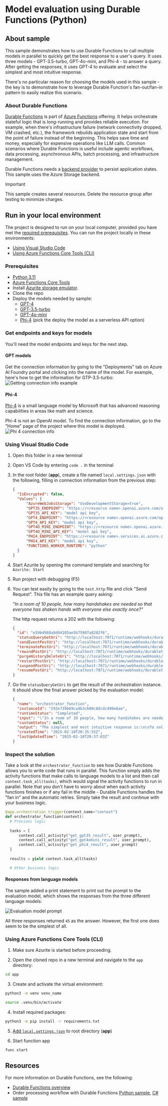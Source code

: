 <!--
---
description: This Python sample shows how to use Durable Functions for model evaluation. 
page_type: sample
products:
- azure-functions
languages:
- python
- bicep
- azdeveloper
---
-->

# Model evaluation using Durable Functions (Python)

## About sample
This sample demonstrates how to use Durable Functions to call multiple models in parallel to quickly get the best response to a user's query. It uses three models - GPT-3.5-turbo, GPT-4o-mini, and Phi-4 - to answer a query. After getting the responses, it uses GPT-4 to evaluate and select the simplest and most intuitive response.

There's no particular reason for choosing the models used in this sample - the key is to demonstrate how to leverage Durable Function's fan-out/fan-in pattern to easily realize this scenario. 

### About Durable Functions 
[Durable Functions](https://learn.microsoft.com/azure/azure-functions/durable/durable-functions-overview) is part of [Azure Functions](https://learn.microsoft.com/azure/azure-functions/functions-overview) offering. It helps  orchestrate stateful logic that is long-running and provides reliable execution. For example, when there's infrastructure failure (network connectivity dropped, VM crashed, etc.), the framework rebuilds application state and start from the point of failure instead of the beginning. This helps save time and money, especially for expensive operations like LLM calls. Common scenarios where Durable Functions is useful include agentic workflows, data processing, asynchronous APIs, batch processing, and infrastructure management.

Durable Functions needs a [backend provider](https://learn.microsoft.com/azure/azure-functions/durable/durable-functions-storage-providers) to persist application states. This sample uses the Azure Storage backend. 

> [!IMPORTANT]
> This sample creates several resources. Delete the resource group after testing to minimize charges.


## Run in your local environment

The project is designed to run on your local computer, provided you have met the  [required prerequisites](#prerequisites). You can run the project locally in these environments:

+ [Using Visual Studio Code](#using-visual-studio-code)
+ [Using Azure Functions Core Tools (CLI)](#using-azure-functions-core-tools-cli)

### Prerequisites
+ [Python 3.11](https://www.python.org/downloads/) 
+ [Azure Functions Core Tools](https://learn.microsoft.com/azure/azure-functions/functions-run-local?tabs=v4%2Cmacos%2Ccsharp%2Cportal%2Cbash#install-the-azure-functions-core-tools)
+ Install [Azurite storage emulator](https://learn.microsoft.com/azure/storage/common/storage-use-azurite). 
+ Clone the repo
+ Deploy the models needed by sample:
  - [GPT-4](https://learn.microsoft.com/azure/ai-studio/how-to/deploy-models-openai)
  - [GPT-3.5-turbo](https://learn.microsoft.com/azure/ai-studio/how-to/deploy-models-openai)
  - [GPT-4o-mini](https://learn.microsoft.com/azure/ai-studio/how-to/deploy-models-openai)
  - [Phi-4](https://learn.microsoft.com/azure/ai-studio/how-to/deploy-models-phi-4?pivots=programming-language-python) (pick the deploy the model as a serverless API option)

### Get endpoints and keys for models 
You'll need the model endpoints and keys for the next step.

#### GPT models 
Get the connection information by going to the "Deployments" tab on Azure AI Foundry portal and clicking into the name of the model. For example, here's how to get the information for GTP-3.5-turbo: 
  ![Getting connection info example](img/gpt-35-connection.png)

#### Phi-4
[Phi-4](https://techcommunity.microsoft.com/blog/aiplatformblog/introducing-phi-4-microsoft%E2%80%99s-newest-small-language-model-specializing-in-comple/4357090) is a small language model by Microsoft that has advanced reasoning capabilities in areas like math and science.

Phi-4 is not an OpenAI model. To find the connection information, go to the "Home" page of the project where this model is deployed. 
  ![Phi 4 connection info](img/phi-4-connection.png)


### Using Visual Studio Code
1. Open this folder in a new terminal 
2. Open VS Code by entering `code .` in the terminal
3. In the root folder (**app**), create a file named `local.settings.json` with the following, filling in connection information from the previous step:
    ```json
    {
      "IsEncrypted": false,
      "Values": {
          "AzureWebJobsStorage": "UseDevelopmentStorage=true",
          "GPT35_ENDPOINT": "https://<resource name>.openai.azure.com/openai/deployments/<deployment name>/chat/completions?api-version=2024-08-01-preview",
          "GPT35_API_KEY": "model api key",
          "GPT4_ENDPOINT": "https://<resource name>.openai.azure.com/openai/deployments/<deployment name>/chat/completions?api-version=2024-08-01-preview",
          "GPT4_API_KEY": "model api key",
          "GPT4O_MINI_ENDPOINT": "https://<resource name>.openai.azure.com/openai/deployments/<deployment name>/chat/completions?api-version=2024-08-01-preview",
          "GPT4O_MINI_API_KEY": "model api key",
          "PHI4_ENDPOINT": "https://<resource name>.services.ai.azure.com/models",
          "PHI4_API_KEY": "model api key",
          "FUNCTIONS_WORKER_RUNTIME": "python"
      }
    }
    ```
4. Start Azurite by opening the command template and searching for `Azurite: Start`

5. Run project with debugging (F5)

6. You can test easily by going to the `test.http` file and click "Send Request". This file has an example query asking:
  
   *"In a room of 10 people, how many handshakes are needed so that everyone has shaken hands with everyone else exactly once?"*

    The http request returns a 202 with the following:
    ```json
    {
      "id": "e59b4988a8d04105ae5b75907a8202f6",
      "statusQueryGetUri": "http://localhost:7071/runtime/webhooks/durabletask/instances/e59b4988a8d04105ae5b75907a8202f6?taskHub=TestHubName&connection=Storage&code=<code>",
      "sendEventPostUri": "http://localhost:7071/runtime/webhooks/durabletask/instances/e59b4988a8d04105ae5b75907a8202f6/raiseEvent/{eventName}?taskHub=TestHubName&connection=Storage&code=<code>",
      "terminatePostUri": "http://localhost:7071/runtime/webhooks/durabletask/instances/e59b4988a8d04105ae5b75907a8202f6/terminate?reason={text}&taskHub=TestHubName&connection=Storage&code=<code>",
      "rewindPostUri": "http://localhost:7071/runtime/webhooks/durabletask/instances/e59b4988a8d04105ae5b75907a8202f6/rewind?reason={text}&taskHub=TestHubName&connection=Storage&code=<code>",
      "purgeHistoryDeleteUri": "http://localhost:7071/runtime/webhooks/durabletask/instances/e59b4988a8d04105ae5b75907a8202f6?taskHub=TestHubName&connection=Storage&code=<code>",
      "restartPostUri": "http://localhost:7071/runtime/webhooks/durabletask/instances/e59b4988a8d04105ae5b75907a8202f6/restart?taskHub=TestHubName&connection=Storage&code=<code>",
      "suspendPostUri": "http://localhost:7071/runtime/webhooks/durabletask/instances/e59b4988a8d04105ae5b75907a8202f6/suspend?reason={text}&taskHub=TestHubName&connection=Storage&code=<code>",
      "resumePostUri": "http://localhost:7071/runtime/webhooks/durabletask/instances/e59b4988a8d04105ae5b75907a8202f6/resume?reason={text}&taskHub=TestHubName&connection=Storage&code=<code>"
    }
    ```

7. Go the `statusQueryGetUri` to get the result of the orchestration instance. It should show the final answer picked by the evaluation model:

    ```json
    {
      "name": "orchestrator_function",
      "instanceId": "292e739b69ca4b3cb00c8dcdc499e6ae",
      "runtimeStatus": "Completed",
      "input": "\"In a room of 10 people, how many handshakes are needed so that everyone has shaken hands with everyone else exactly once?\"",
      "customStatus": null,
      "output": "The simplest and most intuitive response is:\n\nTo solve this problem, we can use the formula for the number of handshakes in a group of n people, which is:\n\nn(n-1)/2\n\nIn this case, we have 10 people, so we can substitute n=10 into the formula:\n\n10(10-1)/2 = 45\n\nTherefore, 45 handshakes are needed so that everyone has shaken hands with everyone else exactly once.",
      "createdTime": "2025-02-10T20:35:55Z",
      "lastUpdatedTime": "2025-02-10T20:37:03Z"
    }
    ```

### Inspect the solution 

Take a look at the `orchestrator_function` to see how Durable Functions allows you to write code that runs in parallel. This function simply adds the activity functions that make calls to language models to a list and then call `context.task_all(tasks)`, which would signal the activity functions to run in parallel. Note that you don't have to worry about when each activity functions finishes or if any fail in the middle - Durable Functions handles the "fan in" and the automatic retries. Simply take the result and continue with your business logic.

```python
@app.orchestration_trigger(context_name="context")
def orchestrator_function(context):
  # Previous logic
  
  tasks = [
      context.call_activity("get_gpt35_result", user_prompt),
      context.call_activity("get_gpt4omini_result", user_prompt),
      context.call_activity("get_phi4_result", user_prompt)
  ]
  
  results = yield context.task_all(tasks)

  # Other business logic
```

#### Responses from language models
The sample added a print statement to print out the prompt to the evaluation model, which shows the responses from the three different language models: 

![Evaluation model prompt](img/evaluation-model-prompt.png)

All three responses returned `45` as the answer. However, the first one does seem to be the simplest of all. 


### Using Azure Functions Core Tools (CLI)
1. Make sure Azurite is started before proceeding.

2. Open the cloned repo in a new terminal and navigate to the `app` directory: 
```bash
cd app
```

3. Create and activate the virtual environment:
```bash
python3 -m venv venv_name
```
```bash
source .venv/bin/activate
```
4. Install required packages:
```bash
python3 -m pip install -r requirements.txt
```

5. [Add `local.settings.json`](#using-visual-studio-code) to root directory (**app**)

6. Start function app 
```bash
func start
```


## Resources

For more information on Durable Functions, see the following:

* [Durable Functions overview](https://learn.microsoft.com/azure/azure-functions/durable/durable-functions-overview)
* Order processing workflow with Durable Functions [Python sample](https://github.com/Azure-Samples/durable-functions-order-processing-python), [C# sample](https://github.com/Azure-Samples/Durable-Functions-Order-Processing) 
